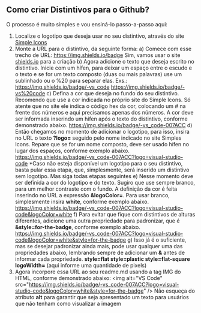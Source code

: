 ## Como criar Distintivos para o Github?
O processo é muito simples e vou ensiná-lo passo-a-passo aqui:

1. Localize o logotipo que deseja usar no seu distintivo, através do site [Simple Icons](https://simpleicons.org/)
2. Monte a URL para o distintivo, da seguinte forma:
    a) Comece com esse trecho de URL: https://img.shields.io/badge
        Sim, vamos usar o site [shields.io](https://img.shields.io/badge) para a criação
    b) Agora adicione o texto que deseja escrito no distintivo. Inicie com um hífen, para deixar um espaço entre o escudo e o texto e se for um texto composto (duas ou mais palavras) use um sublinhado ou o %20 para separar elas. 
    Exs.: https://img.shields.io/badge/-vs_code
          https://img.shields.io/badge/-vs%20code
    c) Defina a cor que deseja no fundo do seu distintivo. Recomendo que use a cor indicada no próprio site do Simple Icons. Só atente que no site ele indica o código hex da cor, colocando um # na frente dos números e aqui precisamos apenas dos números. A cor deve ser informada inserindo um hífen após o texto do distintivo, conforme demonstrado abaixo.
    https://img.shields.io/badge/-vs_code-007ACC
    d) Então chegamos no momento de adicionar o logotipo, para isso, insira no URL o texto **?logo=** seguido pelo nome indicado no site Simples Icons. Repare que se for um nome composto, deve ser usado hífen no lugar dos espaços, conforme exemplo abaixo.
    https://img.shields.io/badge/-vs_code-007ACC?logo=visual-studio-code
    *Caso não esteja disponível um logotipo para o seu distintivo, basta pular essa etapa, que, simplesmente, será inserido um distintivo sem logotipo. Mas siga todas etapas seguintes
    e) Nesse momento deve ser definida a cor do logotipo e do texto. Sugiro que use sempre branco, para um melhor contraste com o fundo. A definição da cor é feita inserindo no URL a expressão **&logoColor=**. Para usar branco, simplesmente insira **white**, conforme exemplo abaixo.
    https://img.shields.io/badge/-vs_code-007ACC?logo=visual-studio-code&logoColor=white
    f) Para evitar que fique com distintivos de alturas diferentes, adicione uma outra propriedade para padronizar, que é **&style=for-the-badge**, conforme exemplo abaixo.
    https://img.shields.io/badge/-vs_code-007ACC?logo=visual-studio-code&logoColor=white&style=for-the-badge
    g) Isso já é o suficiente, mas se desejar padronizar ainda mais, pode usar qualquer uma das propriedades abaixo, lembrando sempre de adicionar um **&** antes de informar cada propriedade.
    **style=flat
    style=plastic
    style=flat-square
    logoWidth=** (aqui informe uma quantidade de pixels)
3. Agora incorpore essa URL ao seu readme.md usando a tag IMG do HTML, conforme demonstrado abaixo:
    \<img alt="VS Code" src="https://img.shields.io/badge/-vs_code-007ACC?logo=visual-studio-code&logoColor=white&style=for-the-badge" /\>
    Não esqueça do atributo **alt** para garantir que seja apresentado um texto para usuários que não tenham como visualizar a imagem 
